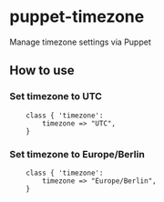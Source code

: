# puppet-timezone

Manage timezone settings via Puppet

## How to use

### Set timezone to UTC
```
    class { 'timezone':
        timezone => "UTC",
    }
```

### Set timezone to Europe/Berlin
```
    class { 'timezone':
        timezone => "Europe/Berlin",
    }
```
